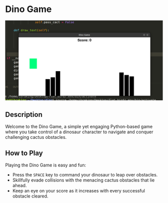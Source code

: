 # Dino Game

![Dino Game](screenshot.png)

## Description
Welcome to the Dino Game, a simple yet engaging Python-based game where you take control of a dinosaur character to navigate and conquer challenging cactus obstacles.

## How to Play
Playing the Dino Game is easy and fun:
- Press the `SPACE` key to command your dinosaur to leap over obstacles.
- Skillfully evade collisions with the menacing cactus obstacles that lie ahead.
- Keep an eye on your score as it increases with every successful obstacle cleared.

